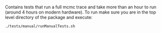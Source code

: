 Contains tests that run a full mcmc trace and take more than an hour to run
(around 4 hours on modern hardware). To run make sure you are in the top level
directory of the package and execute:

```
./tests/manual/runManualTests.sh 
```
